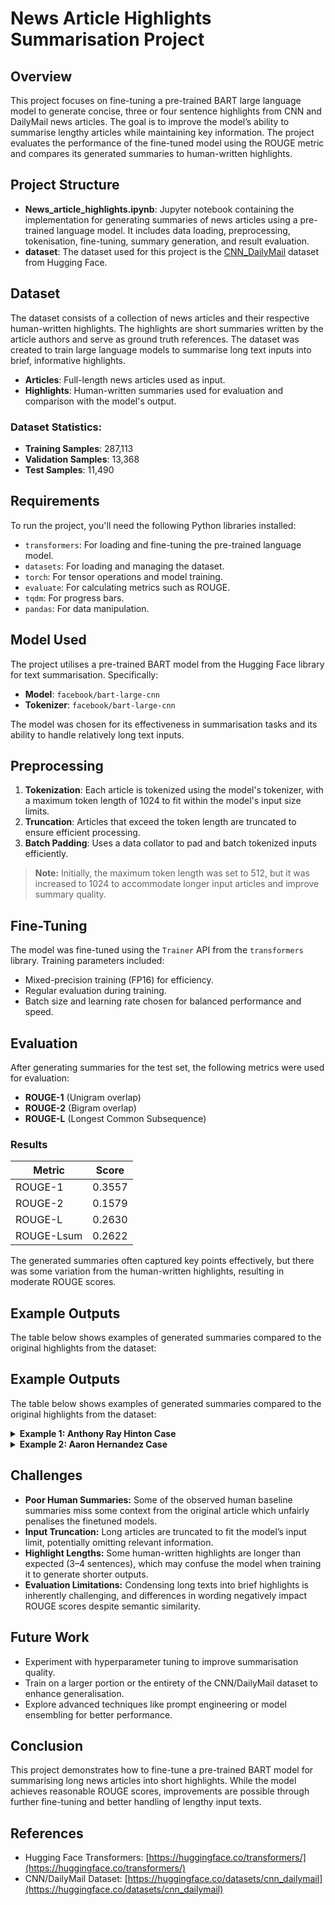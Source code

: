 # News Article Highlights Summarisation Project

## Overview

This project focuses on fine-tuning a pre-trained BART large language model to generate concise, three or four sentence highlights from CNN and DailyMail news articles. The goal is to improve the model’s ability to summarise lengthy articles while maintaining key information. The project evaluates the performance of the fine-tuned model using the ROUGE metric and compares its generated summaries to human-written highlights.

## Project Structure

- **News_article_highlights.ipynb**: Jupyter notebook containing the implementation for generating summaries of news articles using a pre-trained language model. It includes data loading, preprocessing, tokenisation, fine-tuning, summary generation, and result evaluation.
- **dataset**: The dataset used for this project is the [CNN_DailyMail](https://huggingface.co/datasets/abisee/cnn_dailymail) dataset from Hugging Face.

## Dataset

The dataset consists of a collection of news articles and their respective human-written highlights. The highlights are short summaries written by the article authors and serve as ground truth references. The dataset was created to train large language models to summarise long text inputs into brief, informative highlights.

- **Articles**: Full-length news articles used as input.
- **Highlights**: Human-written summaries used for evaluation and comparison with the model's output.

### Dataset Statistics:
- **Training Samples**: 287,113
- **Validation Samples**: 13,368
- **Test Samples**: 11,490

## Requirements

To run the project, you'll need the following Python libraries installed:

- `transformers`: For loading and fine-tuning the pre-trained language model.
- `datasets`: For loading and managing the dataset.
- `torch`: For tensor operations and model training.
- `evaluate`: For calculating metrics such as ROUGE.
- `tqdm`: For progress bars.
- `pandas`: For data manipulation.

## Model Used

The project utilises a pre-trained BART model from the Hugging Face library for text summarisation. Specifically:

- **Model**: `facebook/bart-large-cnn`
- **Tokenizer**: `facebook/bart-large-cnn`

The model was chosen for its effectiveness in summarisation tasks and its ability to handle relatively long text inputs.

## Preprocessing

1. **Tokenization**: Each article is tokenized using the model's tokenizer, with a maximum token length of 1024 to fit within the model's input size limits.
2. **Truncation**: Articles that exceed the token length are truncated to ensure efficient processing.
3. **Batch Padding**: Uses a data collator to pad and batch tokenized inputs efficiently.

> **Note:** Initially, the maximum token length was set to 512, but it was increased to 1024 to accommodate longer input articles and improve summary quality.

## Fine-Tuning

The model was fine-tuned using the `Trainer` API from the `transformers` library. Training parameters included:
- Mixed-precision training (FP16) for efficiency.
- Regular evaluation during training.
- Batch size and learning rate chosen for balanced performance and speed.

## Evaluation

After generating summaries for the test set, the following metrics were used for evaluation:

- **ROUGE-1** (Unigram overlap)
- **ROUGE-2** (Bigram overlap)
- **ROUGE-L** (Longest Common Subsequence)

### Results

| **Metric**    | **Score** |
|--------------|-----------|
| ROUGE-1      | 0.3557    |
| ROUGE-2      | 0.1579    |
| ROUGE-L      | 0.2630    |
| ROUGE-Lsum   | 0.2622    |

The generated summaries often captured key points effectively, but there was some variation from the human-written highlights, resulting in moderate ROUGE scores.

## Example Outputs

The table below shows examples of generated summaries compared to the original highlights from the dataset:

## Example Outputs

The table below shows examples of generated summaries compared to the original highlights from the dataset:  

<details>
  <summary><strong>Example 1: Anthony Ray Hinton Case</strong></summary>

**Input Prompt:**  
> *(CNN)* Anthony Ray Hinton is thankful to be free after nearly 30 years on Alabama's death row for murders he says he didn't commit. And incredulous that it took so long. Hinton, 58, looked up, took in the sunshine and thanked God and his lawyers Friday morning outside the county jail in Birmingham, minutes after taking his first steps as a free man since 1985. He spoke of unjustly losing three decades of his life, under fear of execution, for something he didn't do. "All they had to do was to test the gun, but when you think you're high and mighty and you're above the law, you don't have to answer to nobody," Hinton told reporters. "But I've got news for you -- everybody that played a part in sending me to death row, you will answer to God." Jefferson County Circuit Court Judge Laura Petro had ordered Hinton released after granting the state's motion to dismiss charges against him. Hinton was convicted of murder in the 1985 deaths of two Birmingham-area, fast-food restaurant managers, John Davidson and Thomas Wayne Vason. But a new trial was ordered in 2014 after firearms experts testified 12 years earlier that the revolver Hinton was said to have used in the crimes could not be matched to evidence in either case, and the two killings couldn't be linked to each other. "Death Row Stories": Hard questions about the U.S. capital punishment system . The state then declined to re-prosecute the case. Hinton was 29 at the time of the killings and had always maintained his innocence, said the Equal Justice Initiative, a group that helped win his release. "Race, poverty, inadequate legal assistance, and prosecutorial indifference to innocence conspired to create a textbook example of injustice," Bryan Stevenson, the group's executive director and Hinton's lead attorney, said of his African-American client. "I can't think of a case that more urgently dramatizes the need for reform than what has happened to Anthony Ray Hinton." Stevenson said the "refusal of state prosecutors to re-examine this case despite persuasive and reliable evidence of innocence is disappointing and troubling." Amnesty report: Executions down but death sentences on the rise . Dressed in a dark suit and blue shirt, Hinton praised God for his release, saying he was sent "not just a lawyer, but the best lawyers." He said he will continue to pray for the families of the murder victims. Both he and those families have suffered a miscarriage of justice, he said. "For all of us that say that we believe in justice, this is the case to start showing, because I shouldn't have (sat) on death row for 30 years," he said. Woman who spent 22 years on death row has case tossed . Hinton was accompanied Friday by two of his sisters, one of whom still lives in the Birmingham area. Other siblings will fly to the area to see him soon, Stevenson said. His mother, with whom he lived at the time of his arrest, is no longer living, according to the lawyer. Hinton planned to spend at least this weekend at the home of a close friend. He will meet with his attorneys Monday to start planning for his immediate needs, such as obtaining identification and getting a health checkup, Stevenson said. The plan now is to spend a few weeks to get oriented with freedom and "sort out what he wants to do," Stevenson said.

---

**Baseline Human Summary:**  
> *Anthony Ray Hinton goes free Friday, decades after conviction for two murders. Court ordered new trial in 2014, years after gun experts testified on his behalf. Prosecution moved to dismiss charges this year.*  

---

**Fine-Tuned BART Model Summary:**  
> *Anthony Ray Hinton was convicted of murder in the 1985 deaths of two Birmingham-area fast-food restaurant managers. A new trial was ordered in 2014 after firearms experts testified 12 years earlier that the revolver could not be matched to evidence in either case. The state then declined to re-prosecute the case.*  

</details>

<details>
  <summary><strong>Example 2: Aaron Hernandez Case</strong></summary>

**Input Prompt:**  
> *(CNN)* Former New England Patriots star Aaron Hernandez will need to keep his lawyers even after being convicted of murder and other charges in the death of Odin Lloyd. The 25-year-old potentially faces three more trials -- one criminal and two civil actions. Next up is another murder trial in which he is accused of killing two men and wounding another person near a Boston nightclub in July 2012. Prosecutors have said Hernandez fatally shot Daniel de Abreu and Safiro Furtado when he fired into their 2003 BMW.  Another passenger was wounded and two others were uninjured. Hernandez pleaded not guilty at his arraignment. The trial was originally slated for May 28, but Jake Wark, spokesman for the Suffolk County District Attorney's Office, said Wednesday the trial had been postponed and no new date had been set. "We expect to select a new court date in the coming days and then set the amended trial track. The Suffolk indictments allege two counts of first-degree murder for the July 16, 2012, shooting deaths of Daniel de Abreu and Safiro Furtado in Boston's South End; three counts of armed assault with intent to murder and one count of assault and battery by means of a dangerous weapon for shots fired at three surviving victims; and one count of unlawful possession of a firearm," he said. The families of de Abreu and Furtado filed civil suits against Hernandez, and a judge froze his $5 million in assets, pending the outcome of the double-murder trial. The freeze includes the disputed $3.3 million signing bonus payment Hernandez claims he is owed by the New England Patriots. Hernandez is also being sued by a man who claims Hernandez shot him while they were in a limousine in Miami in February 2013. Alexander Bradley claims the then-New England Patriot tight end wounded him after the two got into a fight at a Miami strip club. In a lawsuit filed four months later, Bradley said Hernandez fired at him during a limo ride after leaving the club and that Hernandez intentionally "possessed a gun which he was not legally licensed to have." Hernandez's lawyers have argued he couldn't defend himself properly while on trial in Massachusetts. There was no criminal charge in the case. And then there is the grievance over unpaid bonus money filed by the NFL players union on behalf of Hernandez, who signed a contract in 2012 that potentially was worth more than $40 million. If the grievance is heard by the league, Hernandez will be represented by the the National Football League Players' Association. Who was Odin Lloyd? CNN's Lawrence Crook contributed to this report.

---

**Baseline Human Summary:**  
> *Aaron Hernandez has been found guilty in Odin Lloyd's death, but his troubles are not over . He also faces murder charges in Suffolk County, Massachusetts, but trial was postponed . In addition, Hernandez will face two civil lawsuits; one is in relation to Suffolk County case .*  

---

**Fine-Tuned BART Model Summary:**  
> *Aaron Hernandez potentially faces three more trials -- one criminal and two civil actions. He is accused of killing two men and wounding another person near a Boston nightclub in July 2012. Prosecutors have said Hernandez fatally shot Daniel de Abreu and Safiro Furtado when he fired into their 2003 BMW.*  

</details>


## Challenges

- **Poor Human Summaries:** Some of the observed human baseline summaries miss some context from the original article which unfairly penalises the finetuned models.
- **Input Truncation:** Long articles are truncated to fit the model’s input limit, potentially omitting relevant information.
- **Highlight Lengths:** Some human-written highlights are longer than expected (3–4 sentences), which may confuse the model when training it to generate shorter outputs.
- **Evaluation Limitations:** Condensing long texts into brief highlights is inherently challenging, and differences in wording negatively impact ROUGE scores despite semantic similarity.

## Future Work

- Experiment with hyperparameter tuning to improve summarisation quality.
- Train on a larger portion or the entirety of the CNN/DailyMail dataset to enhance generalisation.
- Explore advanced techniques like prompt engineering or model ensembling for better performance.

## Conclusion

This project demonstrates how to fine-tune a pre-trained BART model for summarising long news articles into short highlights. While the model achieves reasonable ROUGE scores, improvements are possible through further fine-tuning and better handling of lengthy input texts.

## References

- Hugging Face Transformers: [https://huggingface.co/transformers/](https://huggingface.co/transformers/)
- CNN/DailyMail Dataset: [https://huggingface.co/datasets/cnn_dailymail](https://huggingface.co/datasets/cnn_dailymail)
